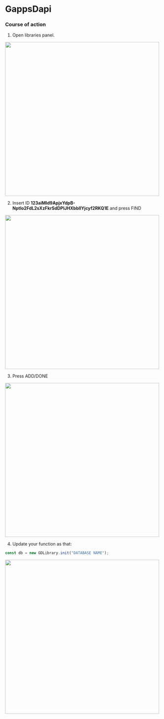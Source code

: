 # GappsDapi
### Course of action

1. Open libraries panel.

<img src="https://i.ibb.co/FqWjgjN/1.jpg" width="500">

2. Insert ID **123aiMId9ApjxYdpB-Nptlo2FdL2sXzFkrSdDPIJHXbbIIYjcyf2RKQ1E** and press FIND 

<img src="https://i.ibb.co/FBbX80F/2.jpg" width="500">


3. Press ADD/DONE 

<img src="https://i.ibb.co/30VTQLt/3.jpg" width="500">


4. Update your function as that: 

```javascript
const db = new GDLibrary.init("DATABASE NAME");
```

<img src="https://i.ibb.co/2M5jWk4/4.jpg" width="500">

